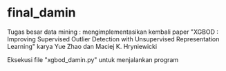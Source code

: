 # final_damin
Tugas besar data mining : mengimplementasikan kembali paper "XGBOD : Improving Supervised Outlier Detection with Unsupervised Representation Learning" karya Yue Zhao dan Maciej K. Hryniewicki

Eksekusi file "xgbod_damin.py" untuk menjalankan program
